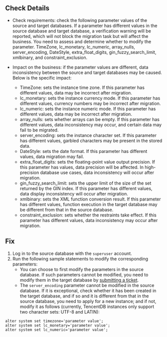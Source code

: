 ## Check Details
- Check requirements: check the following parameter values of the source and target databases. If a parameter has different values in the source database and target database, a verification warning will be reported, which will not block the migration task but will affect the business. You need to assess and determine whether to modify the parameter.
TimeZone, lc_monetary, lc_numeric, array_nulls, server_encoding, DateStyle, extra_float_digits, gin_fuzzy_search_limit, xmlbinary, and constraint_exclusion.

- Impact on the business: if the parameter values are different, data inconsistency between the source and target databases may be caused. Below is the specific impact:
  - TimeZone: sets the instance time zone. If this parameter has different values, data may be incorrect after migration.
  - lc_monetary: sets the instance currency mode. If this parameter has different values, currency numbers may be incorrect after migration.
  - lc_numeric: sets the instance numeric mode. If this parameter has different values, data may be incorrect after migration.
  - array_nulls: sets whether arrays can be empty. If this parameter has different values, data inconsistency may occur, and certain data may fail to be migrated.
  - server_encoding: sets the instance character set. If this parameter has different values, garbled characters may be present in the stored data.
  - DateStyle: sets the date format. If this parameter has different values, data migration may fail.
  - extra_float_digits: sets the floating-point value output precision. If this parameter has values, data precision will be affected. In high-precision database use cases, data inconsistency will occur after migration.
  - gin_fuzzy_search_limit: sets the upper limit of the size of the set returned by the GIN index. If this parameter has different values, data display inconsistency will occur after migration.
  - xmlbinary: sets the XML function conversion result. If this parameter has different values, function execution in the target database may be different from that in the source database.
  - constraint_exclusion: sets whether the restraints take effect. If this parameter has different values, data inconsistency may occur after migration. 


## Fix
1. Log in to the source database with the `superuser` account.
2. Run the following sample statements to modify the corresponding parameters:
   - You can choose to first modify the parameters in the source database. If such parameters cannot be modified, you need to modify them in the target database by [submitting a ticket](https://console.cloud.tencent.com/workorder/category).
   - The `server_encoding` parameter cannot be modified in the source database. If it is exceptional, check whether it has been created in the target database, and if so and it is different from that in the source database, you need to apply for a new instance; and if not, modify it as follows (currently, TencentDB instances only support two character sets: UTF-8 and LATIN):
```
alter system set timezone='parameter value';
alter system set lc_monetary='parameter value';
alter system set lc_numeric='parameter value';
```

